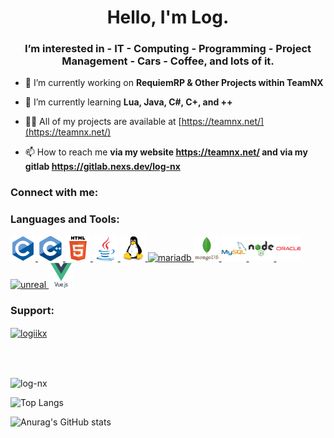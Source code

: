 <h1 align="center">Hello, I'm Log.</h1>
<h3 align="center">I’m interested in - IT - Computing - Programming - Project Management - Cars - Coffee, and lots of it.</h3>

- 🔭 I’m currently working on **RequiemRP & Other Projects within TeamNX**

- 🌱 I’m currently learning **Lua, Java, C#, C+, and ++**

- 👨‍💻 All of my projects are available at [https://teamnx.net/](https://teamnx.net/)

- 📫 How to reach me **via my website https://teamnx.net/ and via my gitlab https://gitlab.nexs.dev/log-nx**

<h3 align="left">Connect with me:</h3>
<p align="left">
</p>

<h3 align="left">Languages and Tools:</h3>
<p align="left"> <a href="https://www.cprogramming.com/" target="_blank" rel="noreferrer"> <img src="https://raw.githubusercontent.com/devicons/devicon/master/icons/c/c-original.svg" alt="c" width="40" height="40"/> </a> <a href="https://www.w3schools.com/cpp/" target="_blank" rel="noreferrer"> <img src="https://raw.githubusercontent.com/devicons/devicon/master/icons/cplusplus/cplusplus-original.svg" alt="cplusplus" width="40" height="40"/> </a> <a href="https://www.w3.org/html/" target="_blank" rel="noreferrer"> <img src="https://raw.githubusercontent.com/devicons/devicon/master/icons/html5/html5-original-wordmark.svg" alt="html5" width="40" height="40"/> </a> <a href="https://www.java.com" target="_blank" rel="noreferrer"> <img src="https://raw.githubusercontent.com/devicons/devicon/master/icons/java/java-original.svg" alt="java" width="40" height="40"/> </a> <a href="https://www.linux.org/" target="_blank" rel="noreferrer"> <img src="https://raw.githubusercontent.com/devicons/devicon/master/icons/linux/linux-original.svg" alt="linux" width="40" height="40"/> </a> <a href="https://mariadb.org/" target="_blank" rel="noreferrer"> <img src="https://www.vectorlogo.zone/logos/mariadb/mariadb-icon.svg" alt="mariadb" width="40" height="40"/> </a> <a href="https://www.mongodb.com/" target="_blank" rel="noreferrer"> <img src="https://raw.githubusercontent.com/devicons/devicon/master/icons/mongodb/mongodb-original-wordmark.svg" alt="mongodb" width="40" height="40"/> </a> <a href="https://www.mysql.com/" target="_blank" rel="noreferrer"> <img src="https://raw.githubusercontent.com/devicons/devicon/master/icons/mysql/mysql-original-wordmark.svg" alt="mysql" width="40" height="40"/> </a> <a href="https://nodejs.org" target="_blank" rel="noreferrer"> <img src="https://raw.githubusercontent.com/devicons/devicon/master/icons/nodejs/nodejs-original-wordmark.svg" alt="nodejs" width="40" height="40"/> </a> <a href="https://www.oracle.com/" target="_blank" rel="noreferrer"> <img src="https://raw.githubusercontent.com/devicons/devicon/master/icons/oracle/oracle-original.svg" alt="oracle" width="40" height="40"/> </a> <a href="https://unrealengine.com/" target="_blank" rel="noreferrer"> <img src="https://raw.githubusercontent.com/kenangundogan/fontisto/036b7eca71aab1bef8e6a0518f7329f13ed62f6b/icons/svg/brand/unreal-engine.svg" alt="unreal" width="40" height="40"/> </a> <a href="https://vuejs.org/" target="_blank" rel="noreferrer"> <img src="https://raw.githubusercontent.com/devicons/devicon/master/icons/vuejs/vuejs-original-wordmark.svg" alt="vuejs" width="40" height="40"/> </a> </p>

<h3 align="left">Support:</h3>
<p><a href="https://ko-fi.com/logiikx"> <img align="center" src="https://cdn.ko-fi.com/cdn/kofi3.png?v=3" height="50" width="210" alt="logiikx" /></a></p><br><br>

<p><img align="center" src="https://github-readme-stats.vercel.app/api/top-langs?username=log-nx&show_icons=true&theme=tokyonight&locale=en&layout=compact" alt="log-nx" /></p>

![Top Langs](https://github-readme-stats-rho-rust-24.vercel.app/api/top-langs/?username=log-nx&layout=compact)

![Anurag's GitHub stats](https://github-readme-stats-rho-rust-24.vercel.app/api?username=log-nx&show_icons=true&theme=radical)

<!---
Log-nx/Log-nx is a ✨ special ✨ repository because its `README.md` (this file) appears on your GitHub profile.
You can click the Preview link to take a look at your changes.
--->
